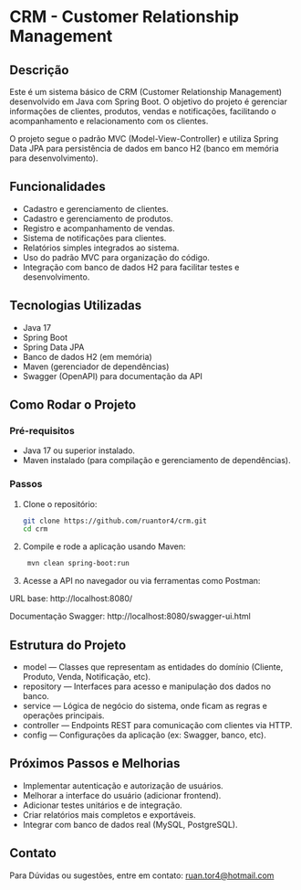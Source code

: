 # CRM - Customer Relationship Management

## Descrição

Este é um sistema básico de CRM (Customer Relationship Management) desenvolvido em Java com Spring Boot. O objetivo do projeto é gerenciar informações de clientes, produtos, vendas e notificações, facilitando o acompanhamento e relacionamento com os clientes.

O projeto segue o padrão MVC (Model-View-Controller) e utiliza Spring Data JPA para persistência de dados em banco H2 (banco em memória para desenvolvimento).

## Funcionalidades

- Cadastro e gerenciamento de clientes.
- Cadastro e gerenciamento de produtos.
- Registro e acompanhamento de vendas.
- Sistema de notificações para clientes.
- Relatórios simples integrados ao sistema.
- Uso do padrão MVC para organização do código.
- Integração com banco de dados H2 para facilitar testes e desenvolvimento.

## Tecnologias Utilizadas

- Java 17
- Spring Boot
- Spring Data JPA
- Banco de dados H2 (em memória)
- Maven (gerenciador de dependências)
- Swagger (OpenAPI) para documentação da API

## Como Rodar o Projeto

### Pré-requisitos

- Java 17 ou superior instalado.
- Maven instalado (para compilação e gerenciamento de dependências).

### Passos

1. Clone o repositório:

   ```bash
   git clone https://github.com/ruantor4/crm.git
   cd crm

2. Compile e rode a aplicação usando Maven:

   ```bash
    mvn clean spring-boot:run
3. Acesse a API no navegador ou via ferramentas como Postman:

URL base: http://localhost:8080/

Documentação Swagger: http://localhost:8080/swagger-ui.html

## Estrutura do Projeto

- model — Classes que representam as entidades do domínio (Cliente, Produto, Venda, Notificação, etc).
- repository — Interfaces para acesso e manipulação dos dados no banco.
- service — Lógica de negócio do sistema, onde ficam as regras e operações principais.
- controller — Endpoints REST para comunicação com clientes via HTTP.
- config — Configurações da aplicação (ex: Swagger, banco, etc).

## Próximos Passos e Melhorias

- Implementar autenticação e autorização de usuários.
- Melhorar a interface do usuário (adicionar frontend).
- Adicionar testes unitários e de integração.
- Criar relatórios mais completos e exportáveis.
- Integrar com banco de dados real (MySQL, PostgreSQL).

## Contato

Para Dúvidas ou sugestões, entre em contato: ruan.tor4@hotmail.com
